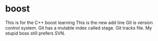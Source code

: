 # boost
This is for the C++ boost learning
This is the new add line
Git is version control system.
Git has a mutable index called stage.
Git tracks file.
My stupid boss still prefers SVN.
